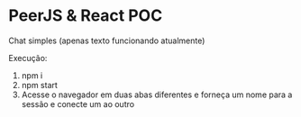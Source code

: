 # PeerJS & React POC

Chat simples (apenas texto funcionando atualmente)

Execução:
1. npm i
2. npm start
3. Acesse o navegador em duas abas diferentes e forneça um nome para a sessão e conecte um ao outro
